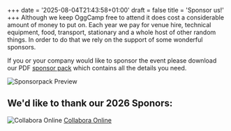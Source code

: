+++
date = '2025-08-04T21:43:58+01:00'
draft = false
title = 'Sponsor us!'
+++
Although we keep OggCamp free to attend it does cost a considerable amount of money to put on. Each year we pay for venue hire, technical equipment, food, transport, stationary and a whole host of other random things. In order to do that we rely on the support of some wonderful sponsors.

If you or your company would like to sponsor the event please download our PDF [sponsor pack](/files/SponsorPack.pdf) which contains all the details you need.

![Sponsorpack Preview](/img/SponsorPackCover.png)

## We'd like to thank our 2026 Sponors:
![Collabora Online](/img/sponsors/collabora-online-primary.png)
[Collabora Online](https://www.collaboraonline.com/)